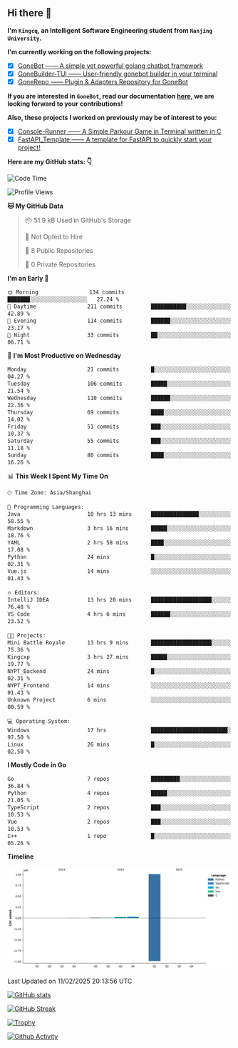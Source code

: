 ## Hi there 👋

**I'm `Kingcq`, an Intelligent Software Engineering student from `Nanjing University`.**

**I'm currently working on the following projects:**

- [x] [GoneBot —— A simple yet powerful golang chatbot framework](https://github.com/gonebot-dev/gonebot)
- [x] [GoneBuilder-TUI —— User-friendly gonebot builder in your terminal](https://github.com/gonebot-dev/gonebuilder-tui)
- [x] [GoneRepo —— Plugin & Adapters Repository for GoneBot](https://github.com/gonebot-dev/gonerepo)

**If you are interested in `GoneBot`, read our documentation [here](https://gonebot-dev.github.io/), we are looking forward to your contributions!**

**Also, these projects I worked on previously may be of interest to you:**

- [x] [Console-Runner —— A Simple Parkour Game in Terminal written in C](https://github.com/Kingcxp/Console-Runners)
- [x] [FastAPI_Template —— A template for FastAPI to quickly start your project!](https://github.com/Kingcxp/FastAPI_Template)

**Here are my GitHub stats: 👇**
<!--START_SECTION:waka-->
![Code Time](http://img.shields.io/badge/Code%20Time-1%2C473%20hrs%208%20mins-blue)

![Profile Views](http://img.shields.io/badge/Profile%20Views-1-blue)

**🐱 My GitHub Data** 

> 📦 51.9 kB Used in GitHub's Storage 
 > 
> 🚫 Not Opted to Hire
 > 
> 📜 8 Public Repositories 
 > 
> 🔑 0 Private Repositories 
 > 
**I'm an Early 🐤** 

```text
🌞 Morning                134 commits         ███████░░░░░░░░░░░░░░░░░░   27.24 % 
🌆 Daytime                211 commits         ███████████░░░░░░░░░░░░░░   42.89 % 
🌃 Evening                114 commits         ██████░░░░░░░░░░░░░░░░░░░   23.17 % 
🌙 Night                  33 commits          ██░░░░░░░░░░░░░░░░░░░░░░░   06.71 % 
```
📅 **I'm Most Productive on Wednesday** 

```text
Monday                   21 commits          █░░░░░░░░░░░░░░░░░░░░░░░░   04.27 % 
Tuesday                  106 commits         █████░░░░░░░░░░░░░░░░░░░░   21.54 % 
Wednesday                110 commits         ██████░░░░░░░░░░░░░░░░░░░   22.36 % 
Thursday                 69 commits          ████░░░░░░░░░░░░░░░░░░░░░   14.02 % 
Friday                   51 commits          ███░░░░░░░░░░░░░░░░░░░░░░   10.37 % 
Saturday                 55 commits          ███░░░░░░░░░░░░░░░░░░░░░░   11.18 % 
Sunday                   80 commits          ████░░░░░░░░░░░░░░░░░░░░░   16.26 % 
```


📊 **This Week I Spent My Time On** 

```text
🕑︎ Time Zone: Asia/Shanghai

💬 Programming Languages: 
Java                     10 hrs 13 mins      ███████████████░░░░░░░░░░   58.55 % 
Markdown                 3 hrs 16 mins       █████░░░░░░░░░░░░░░░░░░░░   18.76 % 
YAML                     2 hrs 58 mins       ████░░░░░░░░░░░░░░░░░░░░░   17.08 % 
Python                   24 mins             █░░░░░░░░░░░░░░░░░░░░░░░░   02.31 % 
Vue.js                   14 mins             ░░░░░░░░░░░░░░░░░░░░░░░░░   01.43 % 

🔥 Editors: 
IntelliJ IDEA            13 hrs 20 mins      ███████████████████░░░░░░   76.48 % 
VS Code                  4 hrs 6 mins        ██████░░░░░░░░░░░░░░░░░░░   23.52 % 

🐱‍💻 Projects: 
Mini Battle Royale       13 hrs 9 mins       ███████████████████░░░░░░   75.36 % 
Kingcxp                  3 hrs 27 mins       █████░░░░░░░░░░░░░░░░░░░░   19.77 % 
NYPT_Backend             24 mins             █░░░░░░░░░░░░░░░░░░░░░░░░   02.31 % 
NYPT_Frontend            14 mins             ░░░░░░░░░░░░░░░░░░░░░░░░░   01.43 % 
Unknown Project          6 mins              ░░░░░░░░░░░░░░░░░░░░░░░░░   00.59 % 

💻 Operating System: 
Windows                  17 hrs              ████████████████████████░   97.50 % 
Linux                    26 mins             █░░░░░░░░░░░░░░░░░░░░░░░░   02.50 % 
```

**I Mostly Code in Go** 

```text
Go                       7 repos             █████████░░░░░░░░░░░░░░░░   36.84 % 
Python                   4 repos             █████░░░░░░░░░░░░░░░░░░░░   21.05 % 
TypeScript               2 repos             ███░░░░░░░░░░░░░░░░░░░░░░   10.53 % 
Vue                      2 repos             ███░░░░░░░░░░░░░░░░░░░░░░   10.53 % 
C++                      1 repo              █░░░░░░░░░░░░░░░░░░░░░░░░   05.26 % 
```



**Timeline**

![Lines of Code chart](https://raw.githubusercontent.com/Kingcxp/Kingcxp/main/assets/bar_graph.png)


 Last Updated on 11/02/2025 20:13:56 UTC
<!--END_SECTION:waka-->

[![GitHub stats](https://github-readme-stats.vercel.app/api?username=Kingcxp&show_icons=true&count_private=true&theme=aura&hide_border=true&icon_color=FF4500&text_color=76EE00)](https://github.com/anuraghazra/github-readme-stats)    

[![GitHub Streak](https://github-readme-streak-stats.herokuapp.com/?user=Kingcxp&hide_border=true&theme=catppuccin-macchiato)](https://git.io/streak-stats)

[![Trophy](https://github-profile-trophy.vercel.app/?username=Kingcxp&theme=dracula)](https://github.com/ryo-ma/github-profile-trophy)

[![Github Activity](https://github-readme-activity-graph.vercel.app/graph?username=Kingcxp&theme=tokyo-night&hide_border=true)](https://github.com/ashutosh00710/github-readme-activity-graph)